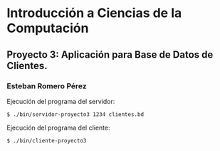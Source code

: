 Introducción a Ciencias de la Computación
=========================================

Proyecto 3: Aplicación para Base de Datos de Clientes.
------------------------------------------

### Esteban Romero Pérez

Ejecución del programa del servidor:

```
$ ./bin/servidor-proyecto3 1234 clientes.bd
```

Ejecución del programa del cliente:

```
$ ./bin/cliente-proyecto3
```